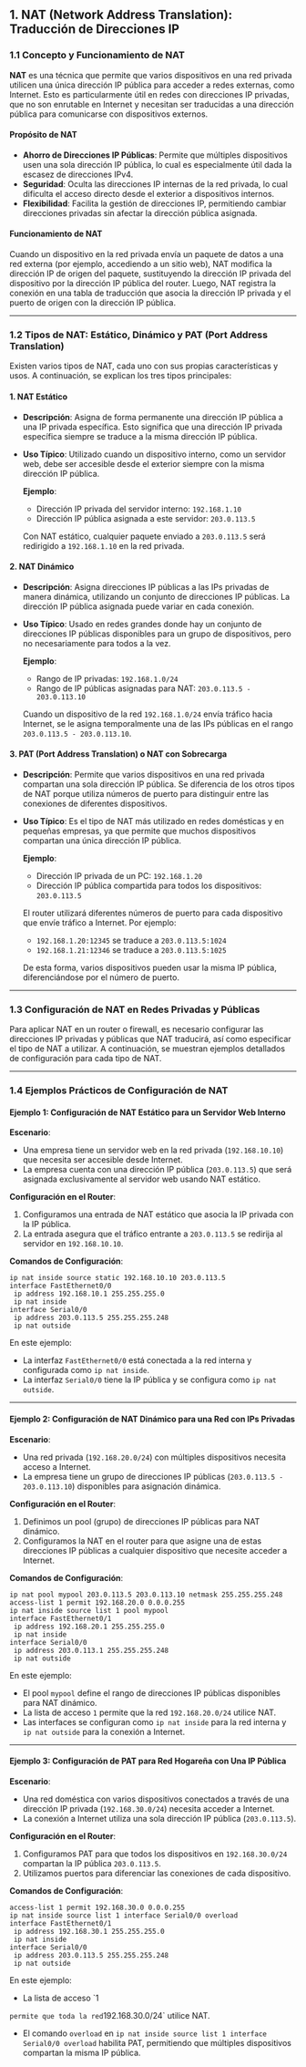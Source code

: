## 1. NAT (Network Address Translation): Traducción de Direcciones IP

### 1.1 Concepto y Funcionamiento de NAT

**NAT** es una técnica que permite que varios dispositivos en una red privada utilicen una única dirección IP pública para acceder a redes externas, como Internet. Esto es particularmente útil en redes con
 direcciones IP privadas, que no son enrutable en Internet y necesitan ser traducidas a una dirección pública para comunicarse con dispositivos externos.

#### Propósito de NAT
- **Ahorro de Direcciones IP Públicas**: Permite que múltiples dispositivos usen una sola dirección IP pública, lo cual es especialmente útil dada la escasez de direcciones IPv4.
- **Seguridad**: Oculta las direcciones IP internas de la red privada, lo cual dificulta el acceso directo desde el exterior a dispositivos internos.
- **Flexibilidad**: Facilita la gestión de direcciones IP, permitiendo cambiar direcciones privadas sin afectar la dirección pública asignada.

#### Funcionamiento de NAT
Cuando un dispositivo en la red privada envía un paquete de datos a una red externa (por ejemplo, accediendo a un sitio web), NAT modifica la dirección IP de origen del paquete, sustituyendo la dirección IP privada del dispositivo por la dirección IP pública del router. Luego, NAT registra la conexión en una tabla de traducción que asocia la dirección IP privada y el puerto de origen con la dirección IP pública.

---

### 1.2 Tipos de NAT: Estático, Dinámico y PAT (Port Address Translation)

Existen varios tipos de NAT, cada uno con sus propias características y usos. A continuación, se explican los tres tipos principales:

#### 1. NAT Estático
- **Descripción**: Asigna de forma permanente una dirección IP pública a una IP privada específica. Esto significa que una dirección IP privada específica siempre se traduce a la misma dirección IP pública.
- **Uso Típico**: Utilizado cuando un dispositivo interno, como un servidor web, debe ser accesible desde el exterior siempre con la misma dirección IP pública.
  
  **Ejemplo**:
  - Dirección IP privada del servidor interno: `192.168.1.10`
  - Dirección IP pública asignada a este servidor: `203.0.113.5`
  
  Con NAT estático, cualquier paquete enviado a `203.0.113.5` será redirigido a `192.168.1.10` en la red privada.

#### 2. NAT Dinámico
- **Descripción**: Asigna direcciones IP públicas a las IPs privadas de manera dinámica, utilizando un conjunto de direcciones IP públicas. La dirección IP pública asignada puede variar en cada conexión.
- **Uso Típico**: Usado en redes grandes donde hay un conjunto de direcciones IP públicas disponibles para un grupo de dispositivos, pero no necesariamente para todos a la vez.

  **Ejemplo**:
  - Rango de IP privadas: `192.168.1.0/24`
  - Rango de IP públicas asignadas para NAT: `203.0.113.5 - 203.0.113.10`
  
  Cuando un dispositivo de la red `192.168.1.0/24` envía tráfico hacia Internet, se le asigna temporalmente una de las IPs públicas en el rango `203.0.113.5 - 203.0.113.10`.

#### 3. PAT (Port Address Translation) o NAT con Sobrecarga
- **Descripción**: Permite que varios dispositivos en una red privada compartan una sola dirección IP pública. Se diferencia de los otros tipos de NAT porque utiliza números de puerto para distinguir entre las conexiones de diferentes dispositivos.
- **Uso Típico**: Es el tipo de NAT más utilizado en redes domésticas y en pequeñas empresas, ya que permite que muchos dispositivos compartan una única dirección IP pública.

  **Ejemplo**:
  - Dirección IP privada de un PC: `192.168.1.20`
  - Dirección IP pública compartida para todos los dispositivos: `203.0.113.5`
  
  El router utilizará diferentes números de puerto para cada dispositivo que envíe tráfico a Internet. Por ejemplo:
    - `192.168.1.20:12345` se traduce a `203.0.113.5:1024`
    - `192.168.1.21:12346` se traduce a `203.0.113.5:1025`
  
  De esta forma, varios dispositivos pueden usar la misma IP pública, diferenciándose por el número de puerto.

---

### 1.3 Configuración de NAT en Redes Privadas y Públicas

Para aplicar NAT en un router o firewall, es necesario configurar las direcciones IP privadas y públicas que NAT traducirá, así como especificar el tipo de NAT a utilizar. A continuación, se muestran ejemplos detallados de configuración para cada tipo de NAT.

---

### 1.4 Ejemplos Prácticos de Configuración de NAT

#### Ejemplo 1: Configuración de NAT Estático para un Servidor Web Interno

**Escenario**:
- Una empresa tiene un servidor web en la red privada (`192.168.10.10`) que necesita ser accesible desde Internet.
- La empresa cuenta con una dirección IP pública (`203.0.113.5`) que será asignada exclusivamente al servidor web usando NAT estático.

**Configuración en el Router**:
1. Configuramos una entrada de NAT estático que asocia la IP privada con la IP pública.
2. La entrada asegura que el tráfico entrante a `203.0.113.5` se redirija al servidor en `192.168.10.10`.

**Comandos de Configuración**:
```plaintext
ip nat inside source static 192.168.10.10 203.0.113.5
interface FastEthernet0/0
 ip address 192.168.10.1 255.255.255.0
 ip nat inside
interface Serial0/0
 ip address 203.0.113.5 255.255.255.248
 ip nat outside
```

En este ejemplo:
- La interfaz `FastEthernet0/0` está conectada a la red interna y configurada como `ip nat inside`.
- La interfaz `Serial0/0` tiene la IP pública y se configura como `ip nat outside`.

---

#### Ejemplo 2: Configuración de NAT Dinámico para una Red con IPs Privadas

**Escenario**:
- Una red privada (`192.168.20.0/24`) con múltiples dispositivos necesita acceso a Internet.
- La empresa tiene un grupo de direcciones IP públicas (`203.0.113.5 - 203.0.113.10`) disponibles para asignación dinámica.

**Configuración en el Router**:
1. Definimos un pool (grupo) de direcciones IP públicas para NAT dinámico.
2. Configuramos la NAT en el router para que asigne una de estas direcciones IP públicas a cualquier dispositivo que necesite acceder a Internet.

**Comandos de Configuración**:
```plaintext
ip nat pool mypool 203.0.113.5 203.0.113.10 netmask 255.255.255.248
access-list 1 permit 192.168.20.0 0.0.0.255
ip nat inside source list 1 pool mypool
interface FastEthernet0/1
 ip address 192.168.20.1 255.255.255.0
 ip nat inside
interface Serial0/0
 ip address 203.0.113.1 255.255.255.248
 ip nat outside
```

En este ejemplo:
- El pool `mypool` define el rango de direcciones IP públicas disponibles para NAT dinámico.
- La lista de acceso `1` permite que la red `192.168.20.0/24` utilice NAT.
- Las interfaces se configuran como `ip nat inside` para la red interna y `ip nat outside` para la conexión a Internet.

---

#### Ejemplo 3: Configuración de PAT para Red Hogareña con Una IP Pública

**Escenario**:
- Una red doméstica con varios dispositivos conectados a través de una dirección IP privada (`192.168.30.0/24`) necesita acceder a Internet.
- La conexión a Internet utiliza una sola dirección IP pública (`203.0.113.5`).

**Configuración en el Router**:
1. Configuramos PAT para que todos los dispositivos en `192.168.30.0/24` compartan la IP pública `203.0.113.5`.
2. Utilizamos puertos para diferenciar las conexiones de cada dispositivo.

**Comandos de Configuración**:
```plaintext
access-list 1 permit 192.168.30.0 0.0.0.255
ip nat inside source list 1 interface Serial0/0 overload
interface FastEthernet0/1
 ip address 192.168.30.1 255.255.255.0
 ip nat inside
interface Serial0/0
 ip address 203.0.113.5 255.255.255.248
 ip nat outside
```

En este ejemplo:
- La lista de acceso `1

` permite que toda la red `192.168.30.0/24` utilice NAT.
- El comando `overload` en `ip nat inside source list 1 interface Serial0/0 overload` habilita PAT, permitiendo que múltiples dispositivos compartan la misma IP pública.
